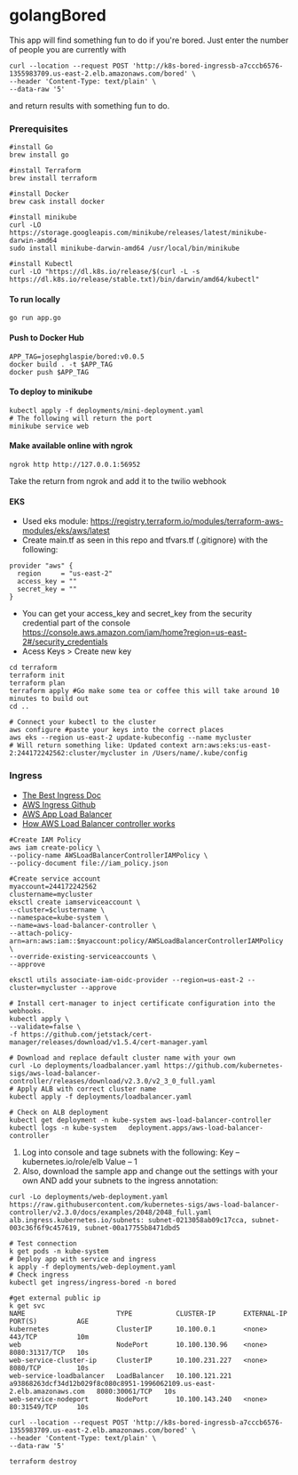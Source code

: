 # golangBored

This app will find something fun to do if you're bored. Just enter the number of people you are currently with
```
curl --location --request POST 'http://k8s-bored-ingressb-a7cccb6576-1355983709.us-east-2.elb.amazonaws.com/bored' \
--header 'Content-Type: text/plain' \
--data-raw '5'
```

and return results with something fun to do.

### Prerequisites
```
#install Go
brew install go

#install Terraform
brew install terraform

#install Docker
brew cask install docker

#install minikube
curl -LO https://storage.googleapis.com/minikube/releases/latest/minikube-darwin-amd64
sudo install minikube-darwin-amd64 /usr/local/bin/minikube

#install Kubectl
curl -LO "https://dl.k8s.io/release/$(curl -L -s https://dl.k8s.io/release/stable.txt)/bin/darwin/amd64/kubectl"

```
#### To run locally

`go run app.go`

#### Push to Docker Hub
```
APP_TAG=josephglaspie/bored:v0.0.5
docker build . -t $APP_TAG
docker push $APP_TAG
```

#### To deploy to minikube
```
kubectl apply -f deployments/mini-deployment.yaml
# The following will return the port
minikube service web 
```
#### Make available online with ngrok
```
ngrok http http://127.0.0.1:56952
```
Take the return from ngrok and add it to the twilio webhook

#### EKS
- Used eks module: https://registry.terraform.io/modules/terraform-aws-modules/eks/aws/latest
- Create main.tf as seen in this repo and tfvars.tf (.gitignore) with the following:

```
provider "aws" {
  region     = "us-east-2"
  access_key = ""
  secret_key = ""
}
```
- You can get your access_key and secret_key from the security credential part of the console 
https://console.aws.amazon.com/iam/home?region=us-east-2#/security_credentials
- Acess Keys > Create new key
```
cd terraform
terraform init
terraform plan
terraform apply #Go make some tea or coffee this will take around 10 minutes to build out
cd ..

# Connect your kubectl to the cluster
aws configure #paste your keys into the correct places
aws eks --region us-east-2 update-kubeconfig --name mycluster
# Will return something like: Updated context arn:aws:eks:us-east-2:244172242562:cluster/mycluster in /Users/name/.kube/config

```
### Ingress
- [The Best Ingress Doc](https://docs.aws.amazon.com/eks/latest/userguide/alb-ingress.html)
- [AWS Ingress Github](https://github.com/kubernetes-sigs/aws-load-balancer-controller)
- [AWS App Load Balancer]( https://docs.aws.amazon.com/eks/latest/userguide/aws-load-balancer-controller.html)
- [How AWS Load Balancer controller works](https://kubernetes-sigs.github.io/aws-load-balancer-controller/v2.3/how-it-works/)

```
#Create IAM Policy
aws iam create-policy \
--policy-name AWSLoadBalancerControllerIAMPolicy \
--policy-document file://iam_policy.json

#Create service account
myaccount=244172242562
clustername=mycluster
eksctl create iamserviceaccount \
--cluster=$clustername \
--namespace=kube-system \
--name=aws-load-balancer-controller \
--attach-policy-arn=arn:aws:iam::$myaccount:policy/AWSLoadBalancerControllerIAMPolicy \
--override-existing-serviceaccounts \
--approve

eksctl utils associate-iam-oidc-provider --region=us-east-2 --cluster=mycluster --approve

# Install cert-manager to inject certificate configuration into the webhooks.
kubectl apply \
--validate=false \
-f https://github.com/jetstack/cert-manager/releases/download/v1.5.4/cert-manager.yaml

# Download and replace default cluster name with your own
curl -Lo deployments/loadbalancer.yaml https://github.com/kubernetes-sigs/aws-load-balancer-controller/releases/download/v2.3.0/v2_3_0_full.yaml
# Apply ALB with correct cluster name
kubectl apply -f deployments/loadbalancer.yaml

# Check on ALB deployment
kubectl get deployment -n kube-system aws-load-balancer-controller
kubectl logs -n kube-system   deployment.apps/aws-load-balancer-controller

```
1. Log into console and tage subnets with the following:
Key – kubernetes.io/role/elb
Value – 1
2. Also, download the sample app and change out the settings with your own AND add your subnets to the ingress annotation:
```
curl -Lo deployments/web-deployment.yaml https://raw.githubusercontent.com/kubernetes-sigs/aws-load-balancer-controller/v2.3.0/docs/examples/2048/2048_full.yaml
alb.ingress.kubernetes.io/subnets: subnet-0213058ab09c17cca, subnet-003c36f6f9c457619, subnet-00a17755b8471dbd5
```
```
# Test connection
k get pods -n kube-system
# Deploy app with service and ingress
k apply -f deployments/web-deployment.yaml
# Check ingress
kubectl get ingress/ingress-bored -n bored

#get external public ip
k get svc
NAME                       TYPE           CLUSTER-IP       EXTERNAL-IP                                                               PORT(S)          AGE
kubernetes                 ClusterIP      10.100.0.1       <none>                                                                    443/TCP          10m
web                        NodePort       10.100.130.96    <none>                                                                    8080:31317/TCP   10s
web-service-cluster-ip     ClusterIP      10.100.231.227   <none>                                                                    8080/TCP         10s
web-service-loadbalancer   LoadBalancer   10.100.121.221   a93868263dcf34d12b029f8c080c8951-1996062109.us-east-2.elb.amazonaws.com   8080:30061/TCP   10s
web-service-nodeport       NodePort       10.100.143.240   <none>                                                                    80:31549/TCP     10s

curl --location --request POST 'http://k8s-bored-ingressb-a7cccb6576-1355983709.us-east-2.elb.amazonaws.com/bored' \
--header 'Content-Type: text/plain' \
--data-raw '5'

terraform destroy
```
